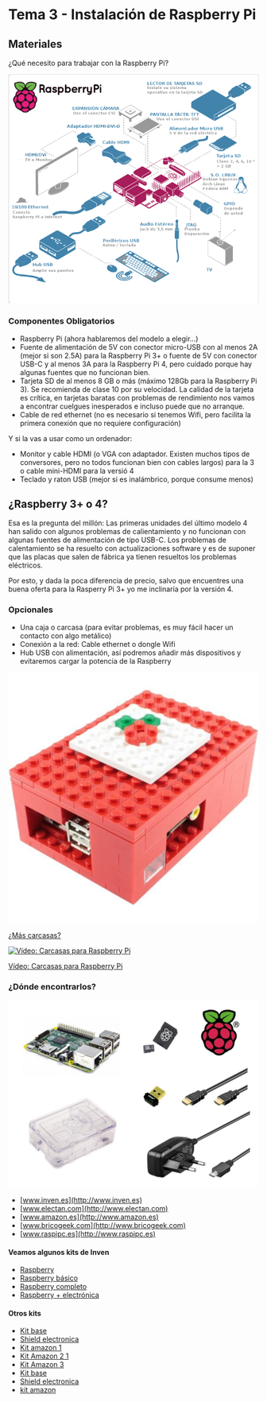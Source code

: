# Tema 3 - Instalación de Raspberry Pi

## Materiales

¿Qué necesito para trabajar con la Raspberry Pi?

![Esquema completo de montaje de una Raspberry Pi](./images/MontajeCompleto.png)

### Componentes Obligatorios

* Raspberry Pi (ahora hablaremos del modelo a elegir...)
* Fuente de alimentación de 5V con conector micro-USB con al menos 2A (mejor si son 2.5A) para la Raspberry Pi 3+ o fuente de 5V con conector USB-C y al menos 3A para la Raspberry Pi 4, pero cuidado porque hay algunas fuentes que no funcionan bien.
* Tarjeta SD de al menos 8 GB  o más (máximo 128Gb para la Raspberry Pi 3). Se recomienda de clase 10 por su velocidad. La calidad de la tarjeta es crítica, en tarjetas baratas con problemas de rendimiento nos vamos a encontrar cuelgues inesperados e incluso puede que no arranque.
* Cable de red ethernet (no es necesario si tenemos Wifi, pero facilita la primera conexión que no requiere configuración)

Y si la vas a usar como un ordenador:

* Monitor y cable HDMI (o VGA con adaptador. Existen muchos tipos de conversores, pero no todos funcionan bien con cables largos) para la 3 o cable mini-HDMI para la versió 4
* Teclado y raton USB (mejor si es inalámbrico, porque consume menos)

## ¿Raspberry 3+ o 4? 

Esa es la pregunta del millón: Las primeras unidades del último modelo 4 han salido con algunos problemas de calientamiento y no funcionan con algunas fuentes de alimentación de tipo USB-C. Los problemas de calentamiento se ha resuelto con actualizaciones software y es de suponer que las placas que salen de fábrica ya tienen resueltos los problemas eléctricos.

Por esto, y dada la poca diferencia de precio, salvo que encuentres una buena oferta para la Rasperry Pi 3+ yo me inclinaría por la versión 4. 

### Opcionales

* Una caja o carcasa (para evitar problemas, es muy fácil hacer un contacto con algo metálico)
* Conexión a la red: Cable ethernet o dongle Wifi
* Hub USB con alimentación, así podremos añadir más dispositivos y evitaremos cargar la potencia de la Raspberry

![Carcasa hecha con Lego](./images/carcasaLego.jpg)

[¿Más carcasas?](https://www.google.es/search?q=raspberry+case&safe=off&espv=2&biw=838&bih=896&tbm=isch&tbo=u&source=univ&sa=X&ved=0CD4QsARqFQoTCP2a_r-_nMkCFci0GgodzpUMHA)

[![Vídeo: Carcasas para Raspberry Pi](https://img.youtube.com/vi/RHmBmK33iuY/0.jpg)](https://youtu.be/RHmBmK33iuY)

[Vídeo: Carcasas para Raspberry Pi](https://youtu.be/RHmBmK33iuY) 

### ¿Dónde encontrarlos?

![Kit Raspberry Pi](./images/kitRaspberryElectan.jpeg)


* [www.inven.es](http://www.inven.es)
* [www.electan.com](http://www.electan.com)
* [www.amazon.es](http://www.amazon.es)
* [www.bricogeek.com](http://www.bricogeek.com)
* [www.raspipc.es](http://www.raspipc.es)

#### Veamos algunos kits de Inven

* [Raspberry](http://inven.es/raspberry-pi/557-kit-raspberry-pi-3-tarjeta-16gb-transformador-corriente.html)                      
* [Raspberry básico](http://inven.es/raspberry-pi/368-inven-pi3-kit-raspberry-pi-3-basico.html)
* [Raspberry completo](http://inven.es/raspberry-pi/369-inven-pi3-kit-raspberry-pi-3-completo.html)
* [Raspberry + electrónica](http://inven.es/raspberry-pi/370-inven-pi3-kit-raspberry-pi-3-electronica.html)

#### Otros kits

* [Kit base](http://www.electan.com/kit-raspberry-con-caja-alimentador-microsd-hdmi-usb-p-6584.html)
* [Shield electronica](http://tinkersphere.com/raspberry-pi-hats/633-starter-raspberry-pi-led-hat.html)
* [Kit amazon 1](http://www.amazon.es/s/ref=sr_pg_2?rh=i%3Aaps%2Ck%3Araspberry+pi+2+kit+starter&page=2&sort=price-asc-rank&keywords=raspberry+pi+2+kit+starter&ie=UTF8&qid=1449858467)
* [Kit Amazon 2 1](http://www.amazon.es/Raspberry-Pi-Quad-Core-Starter/dp/B00T7KW3Y0/ref=sr_1_15?ie=UTF8&qid=1449858467&sr=8-15&keywords=raspberry+pi+2+kit+starter)
* [Kit Amazon 3](http://www.amazon.es/Raspberry-Pi-Quad-Starter-Bundle/dp/B00T7OHE9A/ref=sr_1_18?ie=UTF8&qid=1449858497&sr=8-18&keywords=raspberry+pi+2+kit+starter)
* [Kit base](http://www.electan.com/kit-raspberry-con-caja-alimentador-microsd-hdmi-usb-p-6584.html)
* [Shield electronica](http://tinkersphere.com/raspberry-pi-hats/633-starter-raspberry-pi-led-hat.html)
* [kit amazon](http://www.amazon.es/s/ref=sr_pg_2?rh=i%3Aaps%2Ck%3Araspberry+pi+2+kit+starter&page=2&sort=price-asc-rank&keywords=raspberry+pi+2+kit+starter&ie=UTF8&qid=1449858467)

